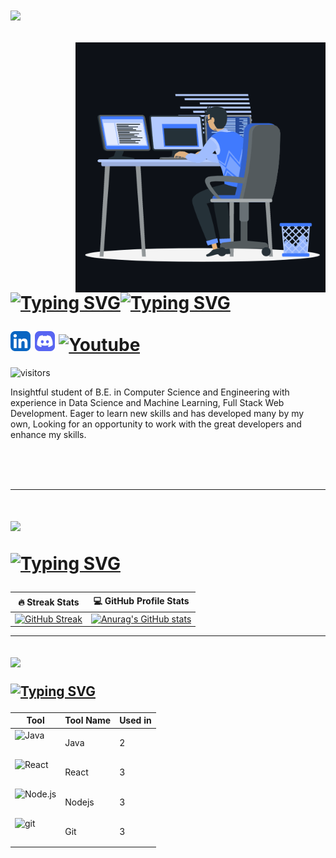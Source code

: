 # <img height="40" src="https://raw.githubusercontent.com/innng/innng/master/assets/kyubey.gif"/> <p align="left"><img align="right" height=400 src="https://github.com/AdityaKumar28/AdityaKumar28/raw/main/animation.gif"><a href="https://git.io/typing-svg"><img src="https://readme-typing-svg.demolab.com?font=Fira%20Code&duration=1&center=true&width=220&height=45&color=BD3BF7FF&vCenter=false&pause=1000&size=22&lines=I'm+Ishaan+Pare," alt="Typing SVG" /></a><a href="https://git.io/typing-svg"><img src="https://readme-typing-svg.demolab.com?font=Fira+Code&size=20&duration=2500&center=false&pause=1000&vCenter=false&width=330&lines=Hello+there+%F0%9F%91%8B;A+Full+Stack+Developer;A+Software+Engineer;And+a+Passionate+Coder" alt="Typing SVG" /></a> </p><a href="www.linkedin.com/in/ishaan-pare"><img width="32px" alt="Linkedin" title="LinkedIn" src="https://github.com/tandpfun/skill-icons/blob/main/icons/LinkedIn.svg"/></a> <a href="https://discord.com/"><img width="32px" alt="Discord" title="Discord" src="https://github.com/tandpfun/skill-icons/blob/main/icons/Discord.svg"/></a> <a href="https://discord.com/"><img width="32px" alt="Youtube" title="Youtube" src="https://cdn-icons-png.flaticon.com/128/3991/3991722.png"/></a>
![visitors](https://visitor-badge.laobi.icu/badge?page_id=ishaan-pare.ishaan-pare) 



<p>
Insightful student of B.E. in Computer Science and Engineering with experience in Data Science and Machine Learning, Full Stack Web Development. Eager to learn new skills and has developed many by my own, Looking for an opportunity to work with the great developers and enhance my skills.
</p>

<br>
<br>
<br>
<hr>

# <img height="40" src="https://raw.githubusercontent.com/innng/innng/master/assets/kyubey.gif"/><p align="left"> <a href="https://git.io/typing-svg"><img src="https://readme-typing-svg.demolab.com?font=Fira+Code&duration=1&&center=false&vCenter=false&pause=1000&color=BD3BF7&repeat=false&width=220&lines=My+Stats" alt="Typing SVG" /></a>
</p>


|🔥 Streak Stats | 💻 GitHub Profile Stats |
| ------------- | ------------- |
| [![GitHub Streak](https://streak-stats.demolab.com/?user=ishaan-pare)](https://git.io/streak-stats) | [![Anurag's GitHub stats](https://github-readme-stats.vercel.app/api?username=ishaan-pare&width=20)](https://github.com/anuraghazra/github-readme-stats)|


</div>

<hr>
 
## <img height="40" src="https://raw.githubusercontent.com/innng/innng/master/assets/kyubey.gif"/> <p align="left"><a href="https://git.io/typing-svg"><img src="https://readme-typing-svg.demolab.com?font=Fira%20Code&duration=1&center=false&width=440&height=45&color=BD3BF7FF&vCenter=false&pause=1000&size=22&lines=My+Fav+Weapons" alt="Typing SVG" /></a></p> 



| Tool  | Tool Name | Used in |
| ------------- | ------------- | ------------- |
| <a href="https://www.java.com" target="_blank"><img align="left" alt="Java" height ="42px" src="https://raw.githubusercontent.com/rahul-jha98/github_readme_icons/main/language_and_tools/square/java/java.svg"></a>  | Java | 2  |
| <a href="https://reactjs.org/" target="_blank"> <img align="left" alt="React" height ="42px" src="https://raw.githubusercontent.com/rahul-jha98/github_readme_icons/main/language_and_tools/square/react/react.svg"></a>  | React | 3  |
| <a href="https://nodejs.org" target="_blank"><img align="left" alt="Node.js" height ="42px" src="https://raw.githubusercontent.com/rahul-jha98/github_readme_icons/main/language_and_tools/square/node/node.svg"></a>  | Nodejs | 3  |
| <a href="https://git-scm.com/" target="_blank"> <img src="https://raw.githubusercontent.com/rahul-jha98/github_readme_icons/main/language_and_tools/square/git-scm/git-scm.svg" align="left" alt="git" height='42px'/> </a>  | Git | 3  |






<!--
**ishaan-pare/ishaan-pare** is a ✨ _special_ ✨ repository because its `README.md` (this file) appears on your GitHub profile.

Here are some ideas to get you started:


-->
